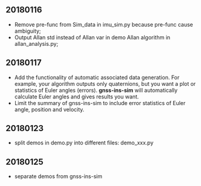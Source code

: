 ## 20180116    
- Remove pre-func from Sim_data in imu_sim.py because pre-func cause ambiguity;
- Output Allan std instead of Allan var in demo Allan algorithm in allan_analysis.py;

## 20180117
- Add the functionality of automatic associated data generation. For example, your algorithm outputs only quaternions, but you want a plot or statistics of Euler angles (errors). **gnss-ins-sim** will automatically calculate Euler angles and gives results you want.
- Limit the summary of gnss-ins-sim to include error statistics of Euler angle, position and velocity.

## 20180123
- split demos in demo.py into different files: demo_xxx.py

## 20180125
- separate demos from gnss-ins-sim